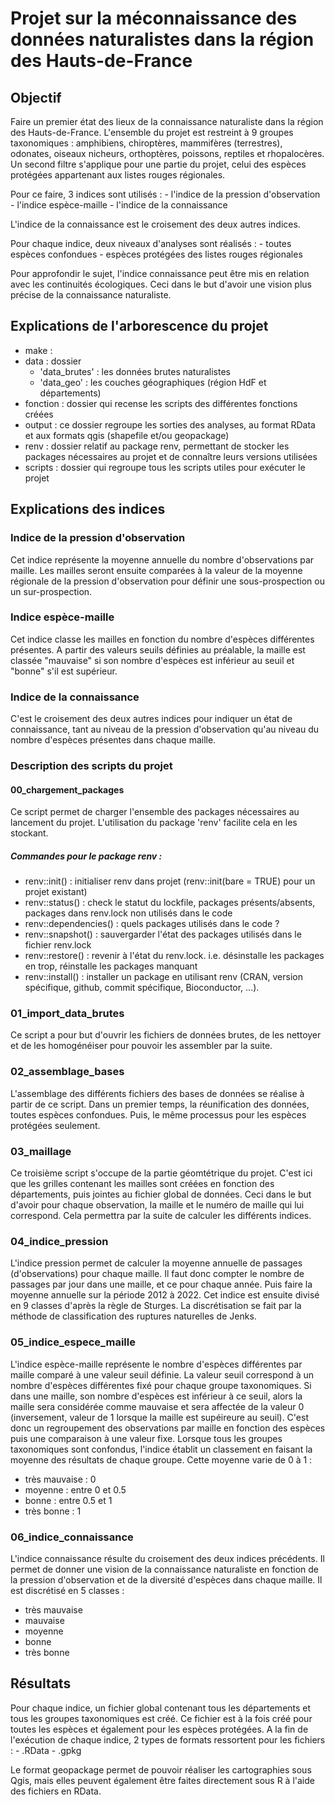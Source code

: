 # Projet sur la méconnaissance des données naturalistes dans la région des Hauts-de-France

## Objectif

Faire un premier état des lieux de la connaissance naturaliste dans la région
des Hauts-de-France. L'ensemble du projet est restreint à 9 groupes taxonomiques
: amphibiens, chiroptères, mammifères (terrestres), odonates, oiseaux nicheurs,
orthoptères, poissons, reptiles et rhopalocères. Un second filtre s'applique
pour une partie du projet, celui des espèces protégées appartenant aux listes
rouges régionales.

Pour ce faire, 3 indices sont utilisés : - l'indice de la pression
d'observation - l'indice espèce-maille - l'indice de la connaissance

L'indice de la connaissance est le croisement des deux autres indices.

Pour chaque indice, deux niveaux d'analyses sont réalisés : - toutes espèces
confondues - espèces protégées des listes rouges régionales

Pour approfondir le sujet, l'indice connaissance peut être mis en relation avec
les continuités écologiques. Ceci dans le but d'avoir une vision plus précise de
la connaissance naturaliste.

## Explications de l'arborescence du projet
-   make : 
-   data : dossier
    -   'data_brutes' : les données brutes naturalistes
    -   'data_geo' : les couches géographiques (région HdF et départements)
-   fonction : dossier qui recense les scripts des différentes fonctions créées
-   output : ce dossier regroupe les sorties des analyses, au format RData et
    aux formats qgis (shapefile et/ou geopackage)
-   renv : dossier relatif au package renv, permettant de stocker les packages
    nécessaires au projet et de connaître leurs versions utilisées
-   scripts : dossier qui regroupe tous les scripts utiles pour exécuter le
    projet

## Explications des indices

### Indice de la pression d'observation

Cet indice représente la moyenne annuelle du nombre d'observations par maille.
Les mailles seront ensuite comparées à la valeur de la moyenne régionale de la
pression d'observation pour définir une sous-prospection ou un sur-prospection.

### Indice espèce-maille

Cet indice classe les mailles en fonction du nombre d'espèces différentes
présentes. A partir des valeurs seuils définies au préalable, la maille est
classée "mauvaise" si son nombre d'espèces est inférieur au seuil et "bonne"
s'il est supérieur.

### Indice de la connaissance

C'est le croisement des deux autres indices pour indiquer un état de
connaissance, tant au niveau de la pression d'observation qu'au niveau du nombre
d'espèces présentes dans chaque maille.

### Description des scripts du projet

#### 00_chargement_packages

Ce script permet de charger l'ensemble des packages nécessaires au lancement du
projet. L'utilisation du package 'renv' facilite cela en les stockant.

##### Commandes pour le package renv :

-   renv::init() : initialiser renv dans projet (renv::init(bare = TRUE) pour un
    projet existant)
-   renv::status() : check le statut du lockfile, packages présents/absents,
    packages dans renv.lock non utilisés dans le code
-   renv::dependencies() : quels packages utilisés dans le code ?
-   renv::snapshot() : sauvergarder l'état des packages utilisés dans le fichier
    renv.lock
-   renv::restore() : revenir à l'état du renv.lock. i.e. désinstalle les
    packages en trop, réinstalle les packages manquant
-   renv::install() : installer un package en utilisant renv (CRAN, version
    spécifique, github, commit spécifique, Bioconductor, ...).

### 01_import_data_brutes

Ce script a pour but d'ouvrir les fichiers de données brutes, de les nettoyer et
de les homogénéiser pour pouvoir les assembler par la suite.

### 02_assemblage_bases

L'assemblage des différents fichiers des bases de données se réalise à partir de
ce script. Dans un premier temps, la réunification des données, toutes espèces
confondues. Puis, le même processus pour les espèces protégées seulement.

### 03_maillage

Ce troisième script s'occupe de la partie géomtétrique du projet. C'est ici que
les grilles contenant les mailles sont créées en fonction des départements, puis
jointes au fichier global de données. Ceci dans le but d'avoir pour chaque
observation, la maille et le numéro de maille qui lui correspond. Cela permettra
par la suite de calculer les différents indices.

### 04_indice_pression

L'indice pression permet de calculer la moyenne annuelle de passages (d'observations) pour chaque maille. Il faut donc compter le nombre de passages par jour dans une maille, et ce pour chaque année. Puis faire la moyenne annuelle sur la période 2012 à 2022. Cet indice est ensuite divisé en 9 classes d'après la règle de Sturges. La discrétisation se fait  par la méthode de classification des ruptures naturelles de Jenks. 


### 05_indice_espece_maille

L'indice espèce-maille représente le nombre d'espèces différentes par maille comparé à une valeur seuil définie. La valeur seuil correspond à un nombre d'espèces différentes fixé pour chaque groupe taxonomiques. Si dans une maille, son nombre d'espèces est inférieur à ce seuil, alors la maille sera considérée comme mauvaise et sera affectée de la valeur 0 (inversement, valeur de 1 lorsque la maille est supéireure au seuil). C'est donc un regroupement des observations par maille en fonction des espèces puis une comparaison à une valeur fixe. Lorsque tous les groupes taxonomiques sont confondus, l'indice établit un classement en faisant la moyenne des résultats de chaque groupe. Cette moyenne varie de 0 à 1 : 
- très mauvaise : 0
- moyenne : entre 0 et 0.5
- bonne : entre 0.5 et 1
- très bonne : 1

### 06_indice_connaissance

L'indice connaissance résulte du croisement des deux indices précédents. Il permet de donner une vision de la connaissance naturaliste en fonction de la pression d'observation et de la diversité d'espèces dans chaque maille. Il est discrétisé en 5 classes : 
- très mauvaise
- mauvaise
- moyenne
- bonne 
- très bonne 

## Résultats

Pour chaque indice, un fichier global contenant tous les départements et tous
les groupes taxonomiques est créé. Ce fichier est à la fois créé pour toutes les
espèces et également pour les espèces protégées. A la fin de l'exécution de chaque indice, 2 types de formats ressortent pour les fichiers : - .RData - .gpkg

Le format geopackage permet de pouvoir réaliser les cartographies sous Qgis,
mais elles peuvent également être faites directement sous R à l'aide des
fichiers en RData.
